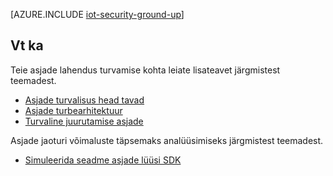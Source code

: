 <properties
 pageTitle="Turvaline põhjusel teie asjade lahendus üles | Microsoft Azure'i"
 description="Selles artiklis kirjeldatakse Microsoft Azure'i asjade Suite sisseehitatud turbefunktsioonid"
 services="iot-hub"
 documentationCenter=""
 authors="YuriDio"
 manager="timlt"
 editor=""/>

<tags
 ms.service="iot-hub"
 ms.devlang="na"
 ms.topic="article"
 ms.tgt_pltfrm="na"
 ms.workload="na"
 ms.date="10/17/2016"
 ms.author="yurid"/>

[AZURE.INCLUDE [iot-security-ground-up](../../includes/iot-security-ground-up.md)]

## <a name="see-also"></a>Vt ka

Teie asjade lahendus turvamise kohta leiate lisateavet järgmistest teemadest.

- [Asjade turvalisus head tavad][lnk-security-best-practices]
- [Asjade turbearhitektuur][lnk-security-architecture]
- [Turvaline juurutamise asjade][lnk-security-deployment]

Asjade jaoturi võimaluste täpsemaks analüüsimiseks järgmistest teemadest.

- [Simuleerida seadme asjade lüüsi SDK][lnk-gateway]

[lnk-security-best-practices]: iot-hub-security-best-practices.md
[lnk-security-architecture]: iot-hub-security-architecture.md
[lnk-security-deployment]: iot-hub-security-deployment.md

[lnk-gateway]: iot-hub-linux-gateway-sdk-simulated-device.md